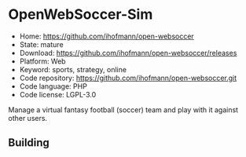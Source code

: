 # OpenWebSoccer-Sim

- Home: https://github.com/ihofmann/open-websoccer
- State: mature
- Download: https://github.com/ihofmann/open-websoccer/releases
- Platform: Web
- Keyword: sports, strategy, online
- Code repository: https://github.com/ihofmann/open-websoccer.git
- Code language: PHP
- Code license: LGPL-3.0

Manage a virtual fantasy football (soccer) team and play with it against other users.

## Building
